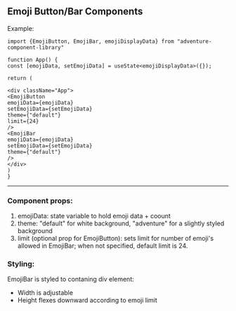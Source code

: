 ## Emoji Button/Bar Components

Example:

```
import {EmojiButton, EmojiBar, emojiDisplayData} from "adventure-component-library"

function App() {
const [emojiData, setEmojiData] = useState<emojiDisplayData>({});

return (

<div className="App">
<EmojiButton
emojiData={emojiData}
setEmojiData={setEmojiData}
theme={"default"}
limit={24}
/>
<EmojiBar
emojiData={emojiData}
setEmojiData={setEmojiData}
theme={"default"}
/>
</div>
)
}
```

---

### Component props:

1. emojiData: state variable to hold emoji data + coount
2. theme: "default" for white background, "adventure" for a slightly styled background
3. limit (optional prop for EmojiButton): sets limit for number of emoji's allowed in EmojiBar; when not specified, default limit is 24.

### Styling:

EmojiBar is styled to contaning div element:

- Width is adjustable
- Height flexes downward according to emoji limit
